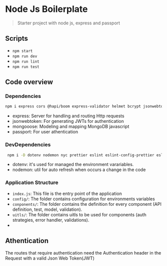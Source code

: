 # Node Js Boilerplate
> Starter project with node js, express and passport

## Scripts
- `npm start`
- `npm run dev`
- `npm run lint`
- `npm run test`

## Code overview

### Dependencies
```bash
npm i express cors @hapi/boom express-validator helmet bcrypt jsonwebtoken passport passport-http passport-jwt mongoose
```

- express: Server for handling and routing Http requests
- jsonwebtoken: For generating JWTs for authentication
- mongooose: Modeling and mapping MongoDB javascript
- passport: For user athentication

### DevDependencies
```bash
 npm i -D dotenv nodemon nyc prettier eslint eslint-config-prettier eslint-plugin-prettier husky lint-staged jest supertest
```

- dotenv: it's used for managed the environment varariables.
- nodemon: util for auto refresh when occurs a change in the code

### Application Structure
- `index.js`: This file is the entry point of the application
- `config/`: The folder contains configuration for environments variables
- `conponents/`: The folder contains the definition for every component  (API definition, test, model, validation).
- `uitls/`: The folder contains uitls to be used for components (auth strategies, error handler, validations).
- 
## Athentication
The routes that require authentication need the Authentication header in the Request with a valid Json Web Token(JWT)